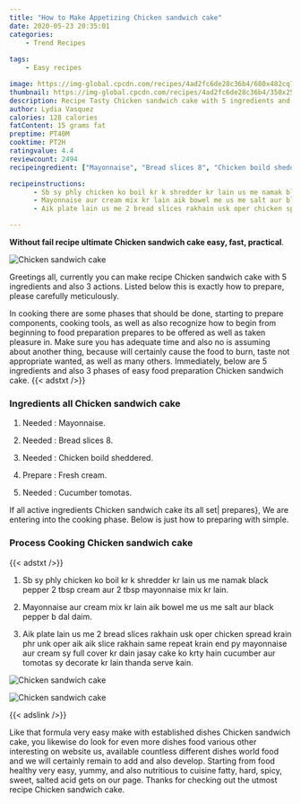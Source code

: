 ```yaml
---
title: "How to Make Appetizing Chicken sandwich cake"
date: 2020-05-23 20:35:01
categories:
    - Trend Recipes
    
tags:
    - Easy recipes

image: https://img-global.cpcdn.com/recipes/4ad2fc6de28c36b4/680x482cq70/chicken-sandwich-cake-recipe-main-photo.jpg
thumbnail: https://img-global.cpcdn.com/recipes/4ad2fc6de28c36b4/350x250cq70/chicken-sandwich-cake-recipe-main-photo.jpg
description: Recipe Tasty Chicken sandwich cake with 5 ingredients and 3 stages of easy cooking.
author: Lydia Vasquez
calories: 128 calories
fatContent: 15 grams fat
preptime: PT40M
cooktime: PT2H
ratingvalue: 4.4
reviewcount: 2494
recipeingredient: ["Mayonnaise", "Bread slices 8", "Chicken boild sheddered", "Fresh cream", "Cucumber tomotas"]

recipeinstructions: 
      - Sb sy phly chicken ko boil kr k shredder kr lain us me namak black pepper 2 tbsp cream aur 2 tbsp mayonnaise mix kr lain 
      - Mayonnaise aur cream mix kr lain aik bowel me us me salt aur black pepper b dal daim 
      - Aik plate lain us me 2 bread slices rakhain usk oper chicken spread krain phr unk oper aik aik slice rakhain same repeat krain end py mayonnaise aur cream sy full cover kr dain jasay cake ko krty hain cucumber aur tomotas sy decorate kr lain thanda serve kain

---
```




**Without fail recipe ultimate Chicken sandwich cake easy, fast, practical**. 


![Chicken sandwich cake](https://img-global.cpcdn.com/recipes/4ad2fc6de28c36b4/680x482cq70/chicken-sandwich-cake-recipe-main-photo.jpg "Chicken sandwich cake")




Greetings all, currently you can make recipe Chicken sandwich cake with 5 ingredients and also 3 actions. Listed below this is exactly how to prepare, please carefully meticulously.

In cooking there are some phases that should be done, starting to prepare components, cooking tools, as well as also recognize how to begin from beginning to food preparation prepares to be offered as well as taken pleasure in. Make sure you has adequate time and also no is assuming about another thing, because will certainly cause the food to burn, taste not appropriate wanted, as well as many others. Immediately, below are 5 ingredients and also 3 phases of easy food preparation Chicken sandwich cake.
{{< adstxt />}}

### Ingredients all Chicken sandwich cake


1. Needed  : Mayonnaise.

1. Needed  : Bread slices 8.

1. Needed  : Chicken boild sheddered.

1. Prepare  : Fresh cream.

1. Needed  : Cucumber tomotas.



If all active ingredients Chicken sandwich cake its all set| prepares}, We are entering into the cooking phase. Below is just how to preparing with simple.

### Process Cooking Chicken sandwich cake

{{< adstxt />}}


1. Sb sy phly chicken ko boil kr k shredder kr lain us me namak black pepper 2 tbsp cream aur 2 tbsp mayonnaise mix kr lain.



1. Mayonnaise aur cream mix kr lain aik bowel me us me salt aur black pepper b dal daim.



1. Aik plate lain us me 2 bread slices rakhain usk oper chicken spread krain phr unk oper aik aik slice rakhain same repeat krain end py mayonnaise aur cream sy full cover kr dain jasay cake ko krty hain cucumber aur tomotas sy decorate kr lain thanda serve kain.



![Chicken sandwich cake](https://img-global.cpcdn.com/steps/18ebac7489100782/160x128cq70/chicken-sandwich-cake-recipe-step-3-photo.jpg" "Chicken sandwich cake")

![Chicken sandwich cake](https://img-global.cpcdn.com/steps/0ddd31ccbe625042/160x128cq70/chicken-sandwich-cake-recipe-step-3-photo.jpg" "Chicken sandwich cake")





{{< adslink />}}

Like that formula very easy make with established dishes Chicken sandwich cake, you likewise do look for even more dishes food various other interesting on website us, available countless different dishes world food and we will certainly remain to add and also develop. Starting from food healthy very easy, yummy, and also nutritious to cuisine fatty, hard, spicy, sweet, salted acid gets on our page. Thanks for checking out the utmost recipe Chicken sandwich cake.
